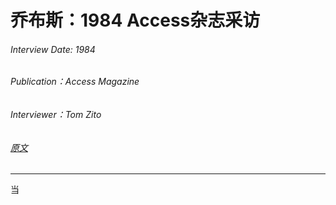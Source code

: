 # 乔布斯：1984 Access杂志采访

###### Interview Date: 1984
###### Publication：Access Magazine
###### Interviewer：Tom Zito
###### [原文](https://www.thedailybeast.com/steve-jobs-1984-access-magazine-interview)
---

当
